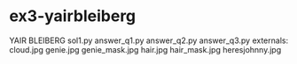 # ex3-yairbleiberg
YAIR BLEIBERG
sol1.py
answer_q1.py
answer_q2.py
answer_q3.py
externals:
    cloud.jpg
    genie.jpg
    genie_mask.jpg
    hair.jpg
    hair_mask.jpg
    heresjohnny.jpg